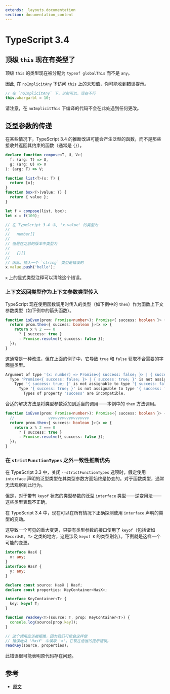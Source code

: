 ```yaml
---
extends: _layouts.documentation
section: documentation_content
---
```


# TypeScript 3.4

## 顶级 `this` 现在有类型了

顶级 `this` 的类型现在被分配为 `typeof globalThis` 而不是 `any`。

因此, 在 `noImplicitAny` 下访问 `this` 上的未知值，你可能收到错误提示。

```typescript
// 在 `noImplicitAny` 下，以前可以，现在不行
this.whargarbl = 10;
```

请注意，在 `noImplicitThis` 下编译的代码不会在此处遇到任何更改。

## 泛型参数的传递

在某些情况下，TypeScript 3.4 的推断改进可能会产生泛型的函数，而不是那些接收并返回其约束的函数（通常是 `{}`）。

```typescript
declare function compose<T, U, V>(
  f: (arg: T) => U,
  g: (arg: U) => V
): (arg: T) => V;

function list<T>(x: T) {
  return [x];
}
function box<T>(value: T) {
  return { value };
}

let f = compose(list, box);
let x = f(100);

// 在 TypeScript 3.4 中, 'x.value' 的类型为
//
//   number[]
//
// 但是在之前的版本中类型为
//
//   {}[]
//
// 因此，插入一个 `string` 类型是错误的
x.value.push('hello');
```

`x` 上的显式类型注释可以清除这个错误。

### 上下文返回类型作为上下文参数类型传入

TypeScript 现在使用函数调用时传入的类型（如下例中的 `then`）作为函数上下文参数类型（如下例中的箭头函数）。

```typescript
function isEven(prom: Promise<number>): Promise<{ success: boolean }> {
  return prom.then<{ success: boolean }>(x => {
    return x % 2 === 0
      ? { success: true }
      : Promise.resolve({ success: false });
  });
}
```

这通常是一种改进，但在上面的例子中，它导致 `true` 和 `false` 获取不合需要的字面量类型。

```bash
Argument of type '(x: number) => Promise<{ success: false; }> | { success: true; }' is not assignable to parameter of type '(value: number) => { success: false; } | PromiseLike<{ success: false; }>'.
  Type 'Promise<{ success: false; }> | { success: true; }' is not assignable to type '{ success: false; } | PromiseLike<{ success: false; }>'.
    Type '{ success: true; }' is not assignable to type '{ success: false; } | PromiseLike<{ success: false; }>'.
      Type '{ success: true; }' is not assignable to type '{ success: false; }'.
        Types of property 'success' are incompatible.
```

合适的解决方法是将类型参数添加到适当的调用——本例中的 `then` 方法调用。

```typescript
function isEven(prom: Promise<number>): Promise<{ success: boolean }> {
  //               vvvvvvvvvvvvvvvvvv
  return prom.then<{ success: boolean }>(x => {
    return x % 2 === 0
      ? { success: true }
      : Promise.resolve({ success: false });
  });
}
```

### 在 `strictFunctionTypes` 之外一致性推断优先

在 TypeScript 3.3 中，关闭 `--strictFunctionTypes` 选项时，假定使用 `interface` 声明的泛型类型在其类型参数方面始终是协变的。对于函数类型，通常无法观察到此行为。

但是，对于带有 `keyof` 状态的类型参数的泛型 `interface` 类型——逆变用法——这些类型表现不正确。

在 TypeScript 3.4 中，现在可以在所有情况下正确探测使用 `interface` 声明的类型的变动。

这导致一个可见的重大变更，只要有类型参数的接口使用了 `keyof`（包括诸如 `Record<K, T>` 之类的地方，这是涉及 `keyof K` 的类型别名）。下例就是这样一个可能的变更。

```typescript
interface HasX {
  x: any;
}
interface HasY {
  y: any;
}

declare const source: HasX | HasY;
declare const properties: KeyContainer<HasX>;

interface KeyContainer<T> {
  key: keyof T;
}

function readKey<T>(source: T, prop: KeyContainer<T>) {
  console.log(source[prop.key]);
}

// 这个调用应该被拒绝，因为我们可能会这样做
// 错误地从 'HasY' 中读取 'x'。它现在恰当的提示错误。
readKey(source, properties);
```

此错误很可能表明原代码存在问题。

## 参考

- [原文](https://github.com/Microsoft/TypeScript-wiki/blob/master/Breaking-Changes.md#typescript-34)
